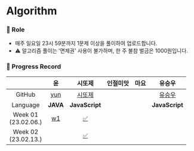 # Algorithm

### 📍 Role

- 매주 일요일 23시 59분까지 1문제 이상을 풀이하여 업로드합니다.
- ⚠️ 알고리즘 풀이는 '면제권' 사용이 불가하며, 한 주 불참 벌금은 1000원입니다.

### 📍 Progress Record

|                         |                                         윤                                         | 시또제 | 인절미맛 | 마요 |유승우|
|:-----------------------:| :-----------------------------------------------------------------------------------: | :----: | :--------: | :----: |:----: |
|         GitHub          |                         [yun](https://github.com/yunji1201)                         | [시또제](https://github.com/leesiyun)  |          |      |[유승우](https://github.com/berenickt)|
|        Language         |                                       **JAVA**                                       |     **JavaScript**   |          |      |**JavaScript**|
| Week 01</br>(23.02.06.) | [w1](https://github.com/get-into-the-coding-field/Algorithm/tree/main/%EC%9C%A4/w1) |   [✅](https://github.com/get-into-the-coding-field/Algorithm/blob/main/%EC%8B%9C%EB%98%90%EC%A0%9C/hackerRank/electronics-shop.mdx)   |          |      |
| Week 02</br>(23.02.13.) |  | [✅](https://github.com/get-into-the-coding-field/Algorithm/tree/main/시또제/hackerRank/cats-and-a-mouse.mdx)  |          |      ||
